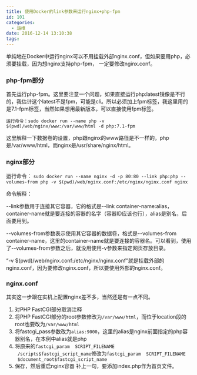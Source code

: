 ```yaml
---
title: 使用Docker的link参数来运行nginx+php-fpm
id: 101
categories:
  - 运维
date: 2016-12-14 13:10:38
tags:
---
```


单纯地在Docker中运行nginx可以不用挂载外部nginx.conf，但如果要用php，必须要挂载，因为想nginx支持php-fpm， 一定要修改nginx.conf。

### php-fpm部分

首先运行php-fpm。这里要注意一个问题，如果直接运行php:latest镜像是不行的，我估计这个latest不是fpm，可能是cli。所以必须加上fpm标签，我这里用的是7.1-fpm标签，当然如果想用最新版本，可以直接使用fpm标签。

`运行命令：sudo docker run --name php -v $(pwd)/web/nginx/www:/var/www/html -d php:7.1-fpm`

这里解释一下数据卷的设置，php跟nginx的www路径是不一样的，php是/var/www/html，而nginx是/usr/share/nginx/html。

### nginx部分

运行命令： `sudo docker run --name nginx -d -p 80:80 --link php:php --volumes-from php -v $(pwd)/web/nginx.conf:/etc/nginx/nginx.conf nginx`

命令解释：

--link参数用于连接其它容器，它的格式是--link container-name:alias，container-name就是要连接的容器的名字（容器ID应该也行），alias是别名，后面要用到。

--volumes-from参数表示使用其它容器的数据卷，格式是--volumes-from container-name，这里的container-name就是要连接的容器名。可以看到，使用了--volumes-from参数之后，就没用使用-v参数来指定网页存放目录。

“-v $(pwd)/web/nginx.conf:/etc/nginx/nginx.conf”就是挂载外部的nginx.conf，因为要修改nginx.conf，所以要使用外部的nginx.conf。

### nginx.conf

其实这一步跟在实机上配置nginx差不多，当然还是有一点不同。

1.  对PHP FastCGI部分取消注释
2.  将PHP FastCGI部分的root参数修改为`/var/www/html`，而位于location段的root也要改为`/var/www/html`
3.  将fastcgi_pass参数改为`alias:9000`，这里的alias是nginx前面指定的php容器别名，在本例中alias就是php
4.  将原来的`fastcgi_param  SCRIPT_FILENAME  /scripts$fastcgi_script_name`修改为`fastcgi_param  SCRIPT_FILENAME  $document_root$fastcgi_script_name`
5.  保存，然后重启nginx容器
补上一句，要添加index.php作为首页文件。
